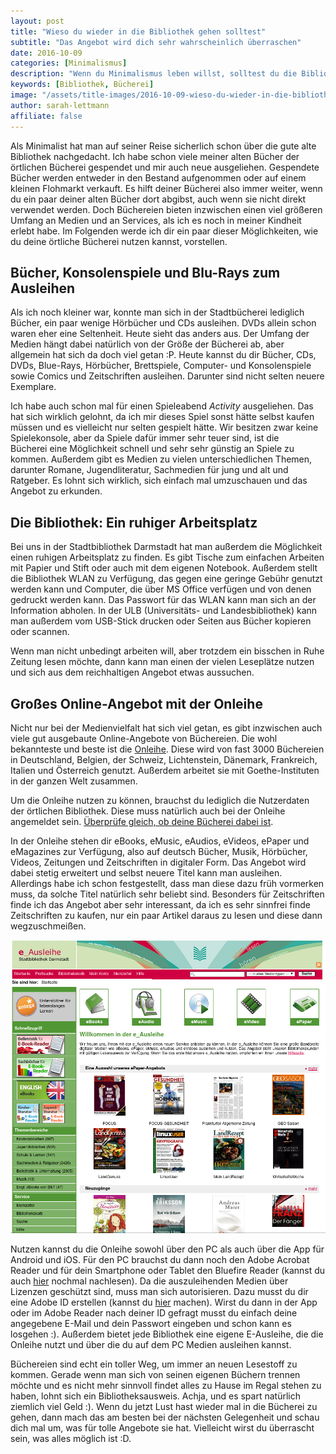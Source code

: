 ```yaml
---
layout: post
title: "Wieso du wieder in die Bibliothek gehen solltest"
subtitle: "Das Angebot wird dich sehr wahrscheinlich überraschen"
date: 2016-10-09
categories: [Minimalismus]
description: "Wenn du Minimalismus leben willst, solltest du die Bibliothek nutzen. Du kannst dort nicht nur Bücher leihen und es gibt inzwischen ein großes Online-Angebot."
keywords: [Bibliothek, Bücherei]
image: "/assets/title-images/2016-10-09-wieso-du-wieder-in-die-bibliothek-gehen-solltest.jpg"
author: sarah-lettmann
affiliate: false
---
```

Als Minimalist hat man auf seiner Reise sicherlich schon über die gute alte Bibliothek nachgedacht. Ich habe schon viele meiner alten Bücher der örtlichen Bücherei gespendet und mir auch neue ausgeliehen. Gespendete Bücher werden entweder in den Bestand aufgenommen oder auf einem kleinen Flohmarkt verkauft. Es hilft deiner Bücherei also immer weiter, wenn du ein paar deiner alten Bücher dort abgibst, auch wenn sie nicht direkt verwendet werden. Doch Büchereien bieten inzwischen einen viel größeren Umfang an Medien und an Services, als ich es noch in meiner Kindheit erlebt habe. Im Folgenden werde ich dir ein paar dieser Möglichkeiten, wie du deine örtliche Bücherei nutzen kannst, vorstellen.

## Bücher, Konsolenspiele und Blu-Rays zum Ausleihen
Als ich noch kleiner war, konnte man sich in der Stadtbücherei lediglich Bücher, ein paar wenige Hörbücher und CDs ausleihen. DVDs allein schon waren eher eine Seltenheit. Heute sieht das anders aus. Der Umfang der Medien hängt dabei natürlich von der Größe der Bücherei ab, aber allgemein hat sich da doch viel getan :P. Heute kannst du dir Bücher, CDs, DVDs, Blue-Rays, Hörbücher, Brettspiele, Computer- und Konsolenspiele sowie Comics und Zeitschriften ausleihen. Darunter sind nicht selten neuere Exemplare.

Ich habe auch schon mal für einen Spieleabend _Activity_ ausgeliehen. Das hat sich wirklich gelohnt, da ich mir dieses Spiel sonst hätte selbst kaufen müssen und es vielleicht nur selten gespielt hätte. Wir besitzen zwar keine Spielekonsole, aber da Spiele dafür immer sehr teuer sind, ist die Bücherei eine Möglichkeit schnell und sehr sehr günstig an Spiele zu kommen. Außerdem gibt es Medien zu vielen unterschiedlichen Themen, darunter Romane, Jugendliteratur, Sachmedien für jung und alt und Ratgeber. Es lohnt sich wirklich, sich einfach mal umzuschauen und das Angebot zu erkunden.

## Die Bibliothek: Ein ruhiger Arbeitsplatz
Bei uns in der Stadtbibliothek Darmstadt hat man außerdem die Möglichkeit einen ruhigen Arbeitsplatz zu finden. Es gibt Tische zum einfachen Arbeiten mit Papier und Stift oder auch mit dem eigenen Notebook. Außerdem stellt die Bibliothek WLAN zu Verfügung, das gegen eine geringe Gebühr genutzt werden kann und Computer, die über MS Office verfügen und von denen gedruckt werden kann. Das Passwort für das WLAN kann man sich an der Information abholen. In der ULB (Universitäts- und Landesbibliothek) kann man außerdem vom USB-Stick drucken oder Seiten aus Bücher kopieren oder scannen.

Wenn man nicht unbedingt arbeiten will, aber trotzdem ein bisschen in Ruhe Zeitung lesen möchte, dann kann man einen der vielen Leseplätze nutzen und sich aus dem reichhaltigen Angebot etwas aussuchen.

## Großes Online-Angebot mit der Onleihe
Nicht nur bei der Medienvielfalt hat sich viel getan, es gibt inzwischen auch viele gut ausgebaute Online-Angebote von Büchereien. Die wohl bekannteste und beste ist die [Onleihe](http://www.onleihe.net/). Diese wird von fast 3000 Büchereien in Deutschland, Belgien, der Schweiz, Lichtenstein, Dänemark, Frankreich, Italien und Österreich genutzt. Außerdem arbeitet sie mit Goethe-Instituten in der ganzen Welt zusammen.

Um die Onleihe nutzen zu können, brauchst du lediglich die Nutzerdaten der örtlichen Bibliothek. Diese muss natürlich auch bei der Onleihe angemeldet sein. [Überprüfe gleich, ob deine Bücherei dabei ist](http://www.onleihe.net/ihre-onleihe-finden.html).

In der Onleihe stehen dir eBooks, eMusic, eAudios, eVideos, ePaper und eMagazines zur Verfügung, also auf deutsch Bücher, Musik, Hörbücher, Videos, Zeitungen und Zeitschriften in digitaler Form. Das Angebot wird dabei stetig erweitert und selbst neuere Titel kann man ausleihen. Allerdings habe ich schon festgestellt, dass man diese dazu früh vormerken muss, da solche Titel natürlich sehr beliebt sind. Besonders für Zeitschriften finde ich das Angebot aber sehr interessant, da ich es sehr sinnfrei finde Zeitschriften zu kaufen, nur ein paar Artikel daraus zu lesen und diese dann wegzuschmeißen.

![E-Ausleihe der Stadtbücherei Darmstadt](/assets/inpost-images/2016-10-09-onleihe.png "© {{ site.title }}")

Nutzen kannst du die Onleihe sowohl über den PC als auch über die App für Android und iOS. Für den PC brauchst du dann noch den Adobe Acrobat Reader und für dein Smartphone oder Tablet den Bluefire Reader (kannst du auch [hier](http://www.onleihe.net/fuer-leser-hoerer-zuschauer/nutzung-mit-app.html) nochmal nachlesen). Da die auszuleihenden Medien über Lizenzen geschützt sind, muss man sich autorisieren. Dazu musst du dir eine Adobe ID erstellen (kannst du [hier](https://adobeid-na1.services.adobe.com/renga-idprovider/pages/create_account?client_id=SunbreakWebUI1&callback=https%3A%2F%2Fims-na1.adobelogin.com%2Fims%2Fadobeid%2FSunbreakWebUI1%2FAdobeID%2Ftoken%3Fredirect_uri%3Dhttps%253A%252F%252Faccounts.adobe.com%252F%2523from_ims%253Dtrue%2526old_hash%253D%2526api%253Dauthorize%2526reauth%253Dforce%26scope%3DAdobeID%252Copenid%252Csunbreak%252Cacct_mgmt_webui%252Cgnav%252Cadditional_info.account_type%252Csao.cce_private%252Ccreative_cloud%252Cread_countries_regions%252Cupdate_profile.password%252Cadditional_info.roles%252Cupdate_profile.userPermissions%252Cupdate_profile.change_password%252Creauthenticated&client_redirect=https%3A%2F%2Fims-na1.adobelogin.com%2Fims%2Fredirect%2FSunbreakWebUI1%3Fclient_redirect%3Dhttps%253A%252F%252Faccounts.adobe.com%252F%2523from_ims%253Dtrue%2526old_hash%253D%2526api%253Dauthorize%2526reauth%253Dforce&denied_callback=https%3A%2F%2Fims-na1.adobelogin.com%2Fims%2Fdenied%2FSunbreakWebUI1%3Fredirect_uri%3Dhttps%253A%252F%252Faccounts.adobe.com%252F%2523from_ims%253Dtrue%2526old_hash%253D%2526api%253Dauthorize%2526reauth%253Dforce%26response_type%3Dtoken%26scope%3DAdobeID%252Copenid%252Csunbreak%252Cacct_mgmt_webui%252Cgnav%252Cadditional_info.account_type%252Csao.cce_private%252Ccreative_cloud%252Cread_countries_regions%252Cupdate_profile.password%252Cadditional_info.roles%252Cupdate_profile.userPermissions%252Cupdate_profile.change_password%252Creauthenticated&display=web_v2&locale=de_DE&relay=11596453-4755-41c1-886e-ee38e08ca4f3&flow=true&flow_type=token&idp_flow_type=login&reauthenticate=force) machen). Wirst du dann in der App oder im Adobe Reader nach deiner ID gefragt musst du einfach deine angegebene E-Mail und dein Passwort eingeben und schon kann es losgehen :). Außerdem bietet jede Bibliothek eine eigene E-Ausleihe, die die Onleihe nutzt und über die du auf dem PC Medien ausleihen kannst.

Büchereien sind echt ein toller Weg, um immer an neuen Lesestoff zu kommen. Gerade wenn man sich von seinen eigenen Büchern trennen möchte und es nicht mehr sinnvoll findet alles zu Hause im Regal stehen zu haben, lohnt sich ein Bibliotheksausweis. Achja, und es spart natürlich ziemlich viel Geld :). Wenn du jetzt Lust hast wieder mal in die Bücherei zu gehen, dann mach das am besten bei der nächsten Gelegenheit und schau dich mal um, was für tolle Angebote sie hat. Vielleicht wirst du überrascht sein, was alles möglich ist :D.
